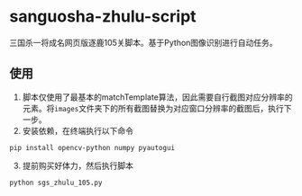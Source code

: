 # sanguosha-zhulu-script
三国杀一将成名网页版逐鹿105关脚本。基于Python图像识别进行自动任务。

## 使用
1. 脚本仅使用了最基本的matchTemplate算法，因此需要自行截图对应分辨率的元素。将`images`文件夹下的所有截图替换为对应窗口分辨率的截图后，执行下一步。
2. 安装依赖，在终端执行以下命令
```
pip install opencv-python numpy pyautogui
```
3. 提前购买好体力，然后执行脚本
```
python sgs_zhulu_105.py
```

